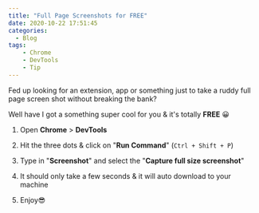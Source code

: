 ```yaml
---
title: "Full Page Screenshots for FREE"
date: 2020-10-22 17:51:45
categories:
  - Blog
tags: 
    - Chrome
    - DevTools
    - Tip
---
```


Fed up looking for an extension, app or something just to take a ruddy full page screen shot without breaking the bank?

Well have I got a something super cool for you & it's totally **FREE** 😀

1) Open **Chrome** > **DevTools**

2) Hit the three dots & click on "**Run Command**" (`Ctrl + Shift + P`)

3) Type in "**Screenshot**" and select the "**Capture full size screenshot**"

4) It should only take a few seconds & it will auto download to your machine

5) Enjoy😎